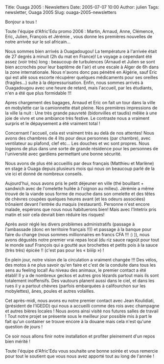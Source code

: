 Title: Ouaga 2005 : Newsletters
Date: 2005-07-07 10:00
Author: julien
Tags: newsletter, Ouaga 2005
Slug: ouaga-2005-newsletters

Bonjour a tous !

</p>
Toute l'équipe d'Afric'Edu promo 2006 : Martin, Arnaud, Anne, Clémence,
Eric, Julien, François et Jérémie , vous donne les premières nouvelles
de notre arrivée sur le sol africain...

</p>
Nous sommes bien arrivés à Ouagadougou! La température à l'arrivée était
de 27 degrés à minuit (2h du mat en France)! Le voyage a cependant été
assez (voir très) long : beaucoup de turbulences (Arnaud et Julien se
sont bien accrochés pour leur baptême de l'air) et une escale à Alger de
6h dans la zone internationale. Nous n'avons donc pas pénétré en
Algérie, sauf Eric qui est allé sous escorte récupérer quelques
médicaments pour ses oreilles (fragiles...) suite à la dépressurisation.
Enfin, nous sommes arrivés à Ouagadougou avec une heure de retard, mais
l'accueil, par les étudiants, n'en a été que plus formidable !!!

</p>
Apres chargement des bagages, Arnaud et Eric on fait un tour dans la
ville en mobylette car la camionnette était pleine. Nos premières
impressions de la ville la nuit : Une très grande pauvreté (bidonvilles
et taudis) mêlée à une joie de vivre et une ambiance très festive. Le
contraste nous a vraiment surpris et le dépaysement a été vraiment total
!

</p>
Concernant l'accueil, cela est vraiment très au delà de nos attentes!
Nous avons des chambres de 4 lits pour deux personnes (par chambre),
avec ventilateur au plafond, clef etc... Les douches et wc sont propres.
Nous logeons de plus dans une sorte de grande résidence pour les
personnes de l'université avec gardiens permettant une bonne sécurité.

</p>
Nous avons de plus été accueillis par deux français (Matthieu et
Marlène) en stage à Ouaga depuis plusieurs mois qui nous on beaucoup
parlé de la vie ici et donné de nombreux conseils.

</p>
Aujourd'hui, nous avons pris le petit déjeuner en ville (thé bouillant +
sandwich avec de l'omelette huilée à l'oignon au milieu). Jérémie a même
trouvé de la viande sous forme de mouche dans son omelette et des têtes
de chèvres coupées quelques heures avant (et les odeurs associées)
trônaient devant l'entrée du maquis (restaurant). Personne n'est encore
malade, espérons que nous nous habituerons bien! Mais avec l'Intetrix
pris matin et soir cela devrait bien réduire les risques!

</p>
Après avoir réglé les divers problèmes administratifs (passage à
l'ambassade (donc en territoire français !!)) et passage à la banque
pour faire du change (nous sommes millionnaires en francs CFA !!! :) )),
nous avons dégustés notre premier vrai repas local (du riz sauce ragoût
pour tout le monde sauf François qui a goutté aux brochettes et petits
pois à la sauce (très très) épicée !! (c'est pas pour les « biiiip ») !

</p>
En plein jour, notre vision de la circulation a vraiment changée !!! Des
vélos, des motos à ne plus savoir qu'en faire et c'est de la conduite
dans tous les sens au feeling local! Au niveau des animaux, le premier
contact a été établi! Il y a de nombreux geckos et autres gros lézards
partout mais ils sont totalement inoffensifs. Des vautours planent aussi
dans le ciel, et dans les rues il y a partout chèvres (parfois
embarquées à califourchon sur les mobylettes), ânes, poules et autres
volailles.

</p>
Cet après-midi, nous avons eu notre premier contact avec Jean
Koulidiati, (président de l'IGEDD) qui nous a accueilli comme des rois
avec champagne et autres bières locales ! Nous avons ainsi visité nos
futures salles de travail ! Tout notre projet se présente sous le
meilleur jour possible mis à part le fait qu'un container se trouve
encore à la douane mais cela n'est qu'une question de jours !

</p>
Ce soir nous allons finir notre installation et profiter pleinement d'un
repos bien mérité !

</p>
Toute l'équipe d'Afric'Edu vous souhaite une bonne soirée et vous
remercie pour tout le soutient que vous nous avez apporté tout au long
de l'année !

</p>

